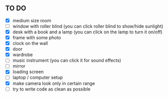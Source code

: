 ## TO DO

- [x] medium size room
- [ ] window with roller blind (you can click roller blind to show/hide sunlight)
- [x] desk with a book and a lamp (you can click on the lamp to turn it on/off)
- [x] frame with some photo
- [x] clock on the wall
- [x] door
- [x] wardrobe
- [ ] music instrument (you can click it for sound effects)
- [ ] mirror
- [x] loading screen
- [ ] laptop / computer setup
- [x] make camera look only in certain range
- [ ] try to write code as clean as possible
